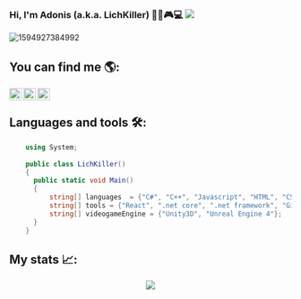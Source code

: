 
### Hi, I'm Adonis (a.k.a. LichKiller) 👨‍💻🎮💻  ![](https://visitor-badge.glitch.me/badge?page_id=EnrageStudio)
![1594927384992](https://user-images.githubusercontent.com/60354803/125116882-0013d680-e0b3-11eb-9396-dd03639f5cac.jpg)

## You can find me 🌎:
<a href="https://www.linkedin.com/in/adonis-villalva/">
  <img align="left" alt="LinkedIN" width="22px" src="https://raw.githubusercontent.com/peterthehan/peterthehan/master/assets/linkedin.svg" />
</a>
<a href="https://twitter.com/adonis_villalva">
  <img align="left" alt="Twitter" width="22px" src="https://raw.githubusercontent.com/peterthehan/peterthehan/master/assets/twitter.svg" />
</a>
<a href="https://www.instagram.com/adonis_villalva_dev/">
  <img align="left" alt="Instagram" width="22px" src="https://user-images.githubusercontent.com/60354803/125121865-2f7a1180-e0ba-11eb-85ee-0b6a3f3a66da.png" />
</a>
</a>
</br>

## Languages and tools 🛠:

```csharp
    using System;
    
    public class LichKiller()
    {
      public static void Main()
      {
          string[] languages  = {"C#", "C++", "Javascript", "HTML", "CSS"};
          string[] tools = {"React", ".net core", ".net framework", "Git"};
          string[] videogameEngine = {"Unity3D", "Unreal Engine 4"};
      }
    }
```

## My stats 📈:
<p align = 'center'><img src = 'https://github-readme-stats.vercel.app/api?username=adonisvillalva&show_icons=true&theme=gotham'/></p>

